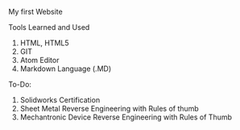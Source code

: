 
My first Website

Tools Learned and Used
<ol type="Tools learned/ used">
  <li>HTML, HTML5</li>
  <li>GIT</li>
  <li>Atom Editor</li>
  <li>Markdown Language (.MD)</li>
</ol>

To-Do:
<ol type="To-Do">
  <li>Solidworks Certification</li>
  <li>Sheet Metal Reverse Engineering with Rules of thumb</li>
  <li>Mechantronic Device Reverse Engineering with Rules of Thumb</li>
</ol>
